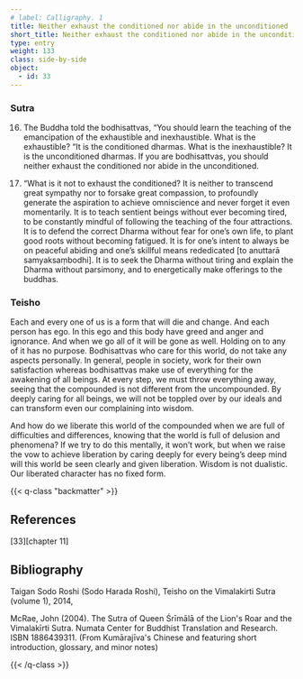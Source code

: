 ```yaml
---
# label: Calligraphy. 1
title: Neither exhaust the conditioned nor abide in the unconditioned
short_title: Neither exhaust the conditioned nor abide in the unconditioned
type: entry
weight: 133
class: side-by-side
object:
  - id: 33
---
```


### Sutra
16. The Buddha told the bodhisattvas, “You should learn the teaching of the emancipation of the exhaustible and inexhaustible. What is the exhaustible? 
“It is the conditioned dharmas. What is the inexhaustible? It is the unconditioned dharmas. If you are bodhisattvas, you should neither exhaust the conditioned nor abide in the unconditioned. 

17. “What is it not to exhaust the conditioned? It is neither to transcend great sympathy nor to forsake great compassion, to profoundly generate the aspiration to achieve omniscience and never forget it even momentarily. It is to teach sentient beings without ever becoming tired, to be constantly mindful of following the teaching of the four attractions. It is to defend the correct Dharma without fear for one’s own life, to plant good roots without becoming fatigued. It is for one’s intent to always be on peaceful abiding and one’s skillful means rededicated [to anuttarā samyaksaṃbodhi]. It is to seek the Dharma without tiring and explain the Dharma without parsimony, and to energetically make offerings to the buddhas. 

### Teisho
Each and every one of us is a form that will die and change. And each person has ego. In this ego and this body have greed and anger and ignorance. And when we go all of it will be gone as well. Holding on to any of it has no purpose. Bodhisattvas who care for this world, do not take any aspects personally. 
In general, people in society, work for their own satisfaction whereas bodhisattvas make use of everything for the awakening of all beings. At every step, we must throw everything away, seeing that the compounded is not different from the uncompounded. By deeply caring for all beings, we will not be toppled over by our ideals and can transform even our complaining into wisdom. 

And how do we liberate this world of the compounded when we are full of difficulties and differences, knowing that the world is full of delusion and phenomena? If we try to do this mentally, it won’t work, but when we raise the vow to achieve liberation by caring deeply for every being’s deep mind will this world be seen clearly and given liberation. Wisdom is not dualistic. Our liberated character has no fixed form.

{{< q-class "backmatter" >}}

## References
[33][chapter 11]

## Bibliography

Taigan Sodo Roshi (Sodo Harada Roshi), Teisho on the Vimalakirti Sutra (volume 1), 2014, 

McRae, John (2004). The Sutra of Queen Śrīmālā of the Lion's Roar and the Vimalakīrti Sutra. Numata Center for Buddhist Translation and Research. ISBN 1886439311. (From Kumārajīva's Chinese and featuring short introduction, glossary, and minor notes)

{{< /q-class >}}
